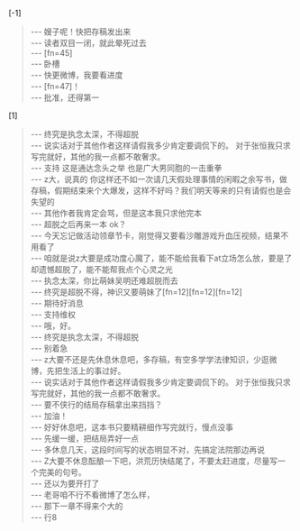 
[-1] 
>--- 嫂子呢！快把存稿发出来<br>
>--- 读者双目一闭，就此晕死过去<br>
>--- [fn=45]<br>
>--- 卧槽<br>
>--- 快更微博，我要看进度<br>
>--- [fn=47]！<br>
>--- 批准，还得第一<br>

[1] 
>--- 终究是执念太深，不得超脱<br>
>--- 说实话对于其他作者这样请假我多少肯定要调侃下的。
对于张恒我只求写完就好，其他的我一点都不敢奢求。<br>
>--- 支持 这是通达念头之举 也是广大男同胞的一击重拳<br>
>--- z大，说真的 你这样还不如一次请几天假处理事情的闲暇之余写书，做存稿，假期结束来个大爆发，这样不好吗？我们明天等来的只有请假也是会失望的<br>
>--- 其他作者我肯定会骂，但是这本我只求他完本<br>
>--- 超脱之后再来一本 ok？<br>
>--- 今天忘记做活动领章节卡，刚觉得又要看沙雕游戏升血压视频，结果不用看了<br>
>--- 咱就是说z大要是成功度心魔了，能不能给我看下at立场怎么放，要是了却遗憾超脱了，能不能帮我点个心灵之光<br>
>--- 执念太深，你比萌妹吴明还难超脱而去<br>
>--- 终究是超脱不得，神识又要萌妹了[fn=12][fn=12][fn=12]<br>
>--- 期待好消息<br>
>--- 支持维权<br>
>--- 哦，好。<br>
>--- 终究是执念太深，不得超脱<br>
>--- 别着急<br>
>--- z大要不还是先休息休息吧，多存稿，有空多学学法律知识，少逛微博，先把生活上的事过好。<br>
>--- 说实话对于其他作者这样请假我多少肯定要调侃下的。
对于张恒我只求写完就好，其他的我一点都不敢奢求。<br>
>--- 要不侠行的结局存稿拿出来挡挡？<br>
>--- 加油！<br>
>--- 好好休息吧，这本书只要精耕细作写完就行，慢点没事<br>
>--- 先缓一缓，把结局弄好一点<br>
>--- 多休息几天，这段时间写的状态明显不对，先搞定法院那边再说<br>
>--- Z大要不休息酝酿一下吧，洪荒历快结尾了，不要太赶进度，尽量写一个完美的句号。<br>
>--- 还以为要开打了<br>
>--- 老哥咱不行不看微博了怎么样，<br>
>--- 那下一章不得来个大的<br>
>--- 行8<br>
